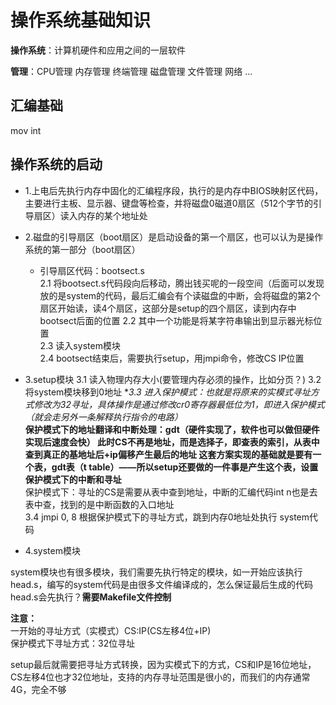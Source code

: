 # 操作系统基础知识  

**操作系统**：计算机硬件和应用之间的一层软件  

**管理**：CPU管理 内存管理  终端管理  磁盘管理  文件管理  网络  ...   


## 汇编基础  

mov
int  


## 操作系统的启动  

* 1.上电后先执行内存中固化的汇编程序段，执行的是内存中BIOS映射区代码，主要进行主板、显示器、键盘等检查，并将磁盘0磁道0扇区（512个字节的引导扇区）读入内存的某个地址处  
* 2.磁盘的引导扇区（boot扇区）是启动设备的第一个扇区，也可以认为是操作系统的第一部分（boot扇区）
    * 引导扇区代码：bootsect.s  
        2.1 将bootsect.s代码段向后移动，腾出钱买呢的一段空间（后面可以发现放的是system的代码，最后汇编会有个读磁盘的中断，会将磁盘的第2个扇区开始读，读4个扇区，这部分是setup的四个扇区，读到内存中bootsect后面的位置
        2.2 其中一个功能是将某字符串输出到显示器光标位置  
        2.3 读入system模块  
        2.4 bootsect结束后，需要执行setup，用jmpi命令，修改CS IP位置  
* 3.setup模块
    3.1 读入物理内存大小(要管理内存必须的操作，比如分页？)
    3.2 将system模块移到0地址
    **3.3 进入保护模式：也就是将原来的实模式寻址方式修改为32寻址，具体操作是通过修改cr0寄存器最低位为1，即进入保护模式（就会走另外一条解释执行指令的电路）*  
    **保护模式下的地址翻译和中断处理：gdt（硬件实现了，软件也可以做但硬件实现后速度会快） 此时CS不再是地址，而是选择子，即查表的索引，从表中查到真正的基地址后+ip偏移产生最后的地址  这套方案实现的基础就是要有一个表，gdt表（t table）——所以setup还要做的一件事是产生这个表，设置保护模式下的中断和寻址**   
    保护模式下：寻址的CS是需要从表中查到地址，中断的汇编代码int n也是去表中查，找到的是中断函数的入口地址  
    3.4 jmpi 0, 8 根据保护模式下的寻址方式，跳到内存0地址处执行 system代码  

* 4.system模块  

system模块也有很多模块，我们需要先执行特定的模块，如一开始应该执行head.s，编写的system代码是由很多文件编译成的，怎么保证最后生成的代码head.s会先执行？**需要Makefile文件控制**  





**注意：**  
一开始的寻址方式（实模式）CS:IP(CS左移4位+IP)  
保护模式下寻址方式：32位寻址  

setup最后就需要把寻址方式转换，因为实模式下的方式，CS和IP是16位地址，CS左移4位也才32位地址，支持的内存寻址范围是很小的，而我们的内存通常4G，完全不够

